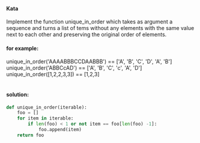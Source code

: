 

<h4>Kata</h4> 
Implement the function unique_in_order which takes as argument a sequence and turns a list of tems without any elements with the same value next to each other and preserving the original order of elements.
</br>


<h4>for example:</h4>
unique_in_order('AAAABBBCCDAABBB')  ==  ['A', 'B', 'C', 'D', 'A', 'B'] </br>
unique_in_order('ABBCcAD')          ==  ['A', 'B', 'C', 'c', 'A', 'D'] </br>
unique_in_order([1,2,2,3,3])        ==  [1,2,3] </br>
</br>

<h4>solution:</h4>

```python
def unique_in_order(iterable):
    foo = []
    for item in iterable:
        if len(foo) < 1 or not item == foo[len(foo) -1]:
            foo.append(item)
    return foo

```
